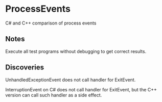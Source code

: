 # ProcessEvents
C# and C++ comparison of process events

## Notes

Execute all test programs without debugging to get correct results.

## Discoveries

UnhandledExceptionEvent does not call handler for ExitEvent.

InterruptionEvent on C# does not call handler for ExitEvent, but the C++ version can call such handler as a side effect.

